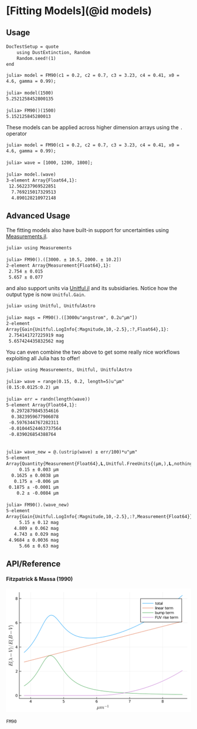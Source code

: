 # [Fitting Models](@id models)

## Usage

```@meta
DocTestSetup = quote
    using DustExtinction, Random
    Random.seed!(1)
end
```

```jldoctest
julia> model = FM90(c1 = 0.2, c2 = 0.7, c3 = 3.23, c4 = 0.41, x0 = 4.6, gamma = 0.99);

julia> model(1500)
5.2521258452800135

julia> FM90()(1500)
5.152125845280013

```

These models can be applied across higher dimension arrays using the `.` operator

```jldoctest
julia> model = FM90(c1 = 0.2, c2 = 0.7, c3 = 3.23, c4 = 0.41, x0 = 4.6, gamma = 0.99);

julia> wave = [1000, 1200, 1800];

julia> model.(wave)
3-element Array{Float64,1}:
 12.562237969522851
  7.769215017329513
  4.890128210972148

```

## Advanced Usage

The fitting models also have built-in support for uncertainties using [Measurements.jl](https://github.com/juliaphysics/measurements.jl).

```jldoctest
julia> using Measurements

julia> FM90().([3000. ± 10.5, 2000. ± 10.2])
2-element Array{Measurement{Float64},1}:
 2.754 ± 0.015
 5.657 ± 0.077

```

and also support units via [Unitful.jl](https://github.com/painterqubits/unitful.jl) and its subsidiaries. Notice how the output type is now `Unitful.Gain`.

```jldoctest
julia> using Unitful, UnitfulAstro

julia> mags = FM90().([3000u"angstrom", 0.2u"μm"])
2-element Array{Gain{Unitful.LogInfo{:Magnitude,10,-2.5},:?,Float64},1}:
 2.754141727225919 mag
 5.657424435832562 mag

```

You can even combine the two above to get some really nice workflows exploiting all Julia has to offer!

```jldoctest
julia> using Measurements, Unitful, UnitfulAstro

julia> wave = range(0.15, 0.2, length=5)u"μm"
(0.15:0.0125:0.2) μm

julia> err = randn(length(wave))
5-element Array{Float64,1}:
  0.2972879845354616
  0.3823959677906078
 -0.5976344767282311
 -0.01044524463737564
 -0.839026854388764


julia> wave_new = @.(ustrip(wave) ± err/100)*u"μm"
5-element Array{Quantity{Measurement{Float64},𝐋,Unitful.FreeUnits{(μm,),𝐋,nothing}},1}:
     0.15 ± 0.003 μm
  0.1625 ± 0.0038 μm
   0.175 ± -0.006 μm
 0.1875 ± -0.0001 μm
    0.2 ± -0.0084 μm

julia> FM90().(wave_new)
5-element Array{Gain{Unitful.LogInfo{:Magnitude,10,-2.5},:?,Measurement{Float64}},1}:
     5.15 ± 0.12 mag
   4.809 ± 0.062 mag
   4.743 ± 0.029 mag
 4.9684 ± 0.0036 mag
     5.66 ± 0.63 mag

```

## API/Reference

#### Fitzpatrick & Massa (1990)

![](assets/FM90_plot.svg)

```@docs
FM90
```
